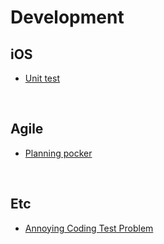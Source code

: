 # Development

## iOS

- [Unit test](./Contents/UnitTest)

<br>

## Agile

- [Planning pocker](./Contents/PlanningPocker)


<br>

## Etc

- [Annoying Coding Test Problem](./Contents/AnnoyingCodingTestProblem)
